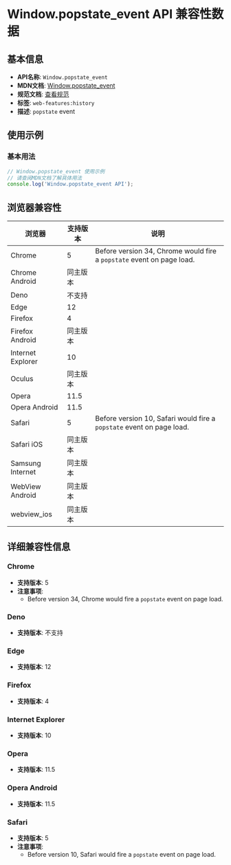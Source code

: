 # Window.popstate_event API 兼容性数据

## 基本信息

- **API名称**: `Window.popstate_event`
- **MDN文档**: [Window.popstate_event](https://developer.mozilla.org/docs/Web/API/Window/popstate_event)
- **规范文档**: [查看规范](https://html.spec.whatwg.org/multipage/indices.html#event-popstate,https://html.spec.whatwg.org/multipage/webappapis.html#handler-window-onpopstate)
- **标签**: `web-features:history`
- **描述**: `popstate` event

## 使用示例

### 基本用法

```javascript
// Window.popstate_event 使用示例
// 请查阅MDN文档了解具体用法
console.log('Window.popstate_event API');
```

## 浏览器兼容性

| 浏览器 | 支持版本 | 说明 |
|--------|----------|------|
| Chrome | 5 | Before version 34, Chrome would fire a `popstate` event on page load. |
| Chrome Android | 同主版本 |  |
| Deno | 不支持 |  |
| Edge | 12 |  |
| Firefox | 4 |  |
| Firefox Android | 同主版本 |  |
| Internet Explorer | 10 |  |
| Oculus | 同主版本 |  |
| Opera | 11.5 |  |
| Opera Android | 11.5 |  |
| Safari | 5 | Before version 10, Safari would fire a `popstate` event on page load. |
| Safari iOS | 同主版本 |  |
| Samsung Internet | 同主版本 |  |
| WebView Android | 同主版本 |  |
| webview_ios | 同主版本 |  |

## 详细兼容性信息

### Chrome

- **支持版本**: 5
- **注意事项**:
  - Before version 34, Chrome would fire a `popstate` event on page load.

### Deno

- **支持版本**: 不支持

### Edge

- **支持版本**: 12

### Firefox

- **支持版本**: 4

### Internet Explorer

- **支持版本**: 10

### Opera

- **支持版本**: 11.5

### Opera Android

- **支持版本**: 11.5

### Safari

- **支持版本**: 5
- **注意事项**:
  - Before version 10, Safari would fire a `popstate` event on page load.

